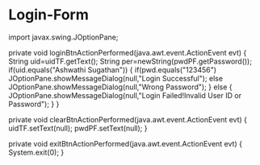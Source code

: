 # Login-Form
import javax.swing.JOptionPane;

private void loginBtnActionPerformed(java.awt.event.ActionEvent evt)
{
   String uid=uidTF.getText();
   String per=newString(pwdPF.getPassword());
   if(uid.equals("Ashwathi Sugathan"))
{
   if(pwd.equals("123456")
         JOptionPane.showMessageDialog(null,"Login Successful");
   else
         JOptionPane.showMessageDialog(null,"Wrong Password");
}
   else
  {
     JOptionPane.showMessageDialog(null,"Login Failed!Invalid User ID or Password");
  }
}

private void clearBtnActionPerformed(java.awt.event.ActionEvent evt)
{
    uidTF.setText(null);
    pwdPF.setText(null);
}

private void exitBtnActionPerformed(java.awt.event.ActionEvent evt)
{
    System.exit(0);
}
